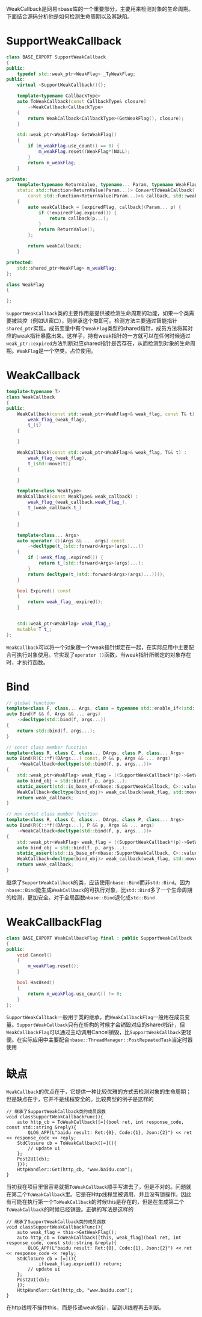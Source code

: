 WeakCallback是网易nbase库的一个重要部分，主要用来检测对象的生命周期。下面结合源码分析他是如何检测生命周期以及其缺陷。
# SupportWeakCallback
```c++
class BASE_EXPORT SupportWeakCallback
{
public:
	typedef std::weak_ptr<WeakFlag> _TyWeakFlag;
public:
	virtual ~SupportWeakCallback(){};

	template<typename CallbackType>
	auto ToWeakCallback(const CallbackType& closure)
		->WeakCallback<CallbackType>
	{
		return WeakCallback<CallbackType>(GetWeakFlag(), closure);
	}

	std::weak_ptr<WeakFlag> GetWeakFlag()
	{
		if (m_weakFlag.use_count() == 0) {
			m_weakFlag.reset((WeakFlag*)NULL);
		}
		return m_weakFlag;
	}

private:
	template<typename ReturnValue, typename... Param, typename WeakFlag>
	static std::function<ReturnValue(Param...)> ConvertToWeakCallback(
		const std::function<ReturnValue(Param...)>& callback, std::weak_ptr<WeakFlag> expiredFlag)
	{
		auto weakCallback = [expiredFlag, callback](Param... p) {
			if (!expiredFlag.expired()) {
				return callback(p...);
			}
			return ReturnValue();
		};

		return weakCallback;
	}

protected:
	std::shared_ptr<WeakFlag> m_weakFlag;
};

class WeakFlag
{

};
```
`SupportWeakCallback`类的主要作用是提供被检测生命周期的功能，如果一个类需要被监控（例如UI窗口），则继承这个类即可。检测方法主要通过智能指针`shared_ptr`实现。成员变量中有个`WeakFlag`类型的shared指针，成员方法将其对应的weak指针暴露出来。这样子，持有weak指针的一方就可以在任何时候通过`weak_ptr::expired`方法判断对应shared指针是否存在，从而检测到对象的生命周期。`WeakFlag`是一个空类，占位使用。
# WeakCallback
``` c++
template<typename T>
class WeakCallback
{
public:
	WeakCallback(const std::weak_ptr<WeakFlag>& weak_flag, const T& t) :
		weak_flag_(weak_flag),
		t_(t)
	{

	}

	WeakCallback(const std::weak_ptr<WeakFlag>& weak_flag, T&& t) :
		weak_flag_(weak_flag),
		t_(std::move(t))
	{

	}

	template<class WeakType>
	WeakCallback(const WeakType& weak_callback) :
		weak_flag_(weak_callback.weak_flag_),
		t_(weak_callback.t_)
	{

	}

	template<class... Args>
	auto operator ()(Args && ... args) const
		->decltype(t_(std::forward<Args>(args)...))
	{
		if (!weak_flag_.expired()) {
			return t_(std::forward<Args>(args)...);
		}
		return decltype(t_(std::forward<Args>(args)...))();
	}

	bool Expired() const
	{
		return weak_flag_.expired();
	}


	std::weak_ptr<WeakFlag> weak_flag_;
	mutable T t_;
};
```
`WeakCallback`可以将一个对象跟一个weak指针绑定在一起，在实际应用中主要配合可执行对象使用。它实现了`operator ()`函数，当weak指针所绑定的对象存在时，才执行函数。
# Bind
```c++
// global function 
template<class F, class... Args, class = typename std::enable_if<!std::is_member_function_pointer<F>::value>::type>
auto Bind(F && f, Args && ... args)
	->decltype(std::bind(f, args...))
{
	return std::bind(f, args...);
}

// const class member function 
template<class R, class C, class... DArgs, class P, class... Args>
auto Bind(R(C::*f)(DArgs...) const, P && p, Args && ... args)
	->WeakCallback<decltype(std::bind(f, p, args...))>
{
	std::weak_ptr<WeakFlag> weak_flag = ((SupportWeakCallback*)p)->GetWeakFlag();
	auto bind_obj = std::bind(f, p, args...);
	static_assert(std::is_base_of<nbase::SupportWeakCallback, C>::value, "nbase::SupportWeakCallback should be base of C");
	WeakCallback<decltype(bind_obj)> weak_callback(weak_flag, std::move(bind_obj));
	return weak_callback;
}

// non-const class member function 
template<class R, class C, class... DArgs, class P, class... Args>
auto Bind(R(C::*f)(DArgs...), P && p, Args && ... args) 
	->WeakCallback<decltype(std::bind(f, p, args...))>
{
	std::weak_ptr<WeakFlag> weak_flag = ((SupportWeakCallback*)p)->GetWeakFlag();
	auto bind_obj = std::bind(f, p, args...);
	static_assert(std::is_base_of<nbase::SupportWeakCallback, C>::value, "nbase::SupportWeakCallback should be base of C");
	WeakCallback<decltype(bind_obj)> weak_callback(weak_flag, std::move(bind_obj));
	return weak_callback;
}
```
继承了`SupportWeakCallback`的类，应该使用`nbase::Bind`而非`std::Bind`。因为`nbase::Bind`能生成`WeakCallback`的可执行对象，比`std::Bind`多了一个生命周期的检测，更加安全。对于全局函数`nbase::Bind`退化成`std::Bind`
# WeakCallbackFlag
```c++
class BASE_EXPORT WeakCallbackFlag final : public SupportWeakCallback
{
public:
	void Cancel()
	{
		m_weakFlag.reset();
	}

	bool HasUsed()
	{
		return m_weakFlag.use_count() != 0;
	}
};

```
`SupportWeakCallback`一般用于类的继承，而`WeakCallbackFlag`一般用在成员变量。`SupportWeakCallback`只有在析构的时候才会销毁对应的shared指针，但`WeakCallbackFlag`可以通过主动调用Cancel销毁，比`SupportWeakCallback`更轻便。在实际应用中主要配合`nbase::ThreadManager::PostRepeatedTask`当定时器使用
# 缺点
`WeakCallback`的优点在于，它提供一种比较优雅的方式去检测对象的生命周期；但是缺点在于，它并不是线程安全的。比较典型的例子是这样的
```
// 继承了SupportWeakCallback类的成员函数
void classSupportWeakCallbackFunc(){
    auto http_cb = ToWeakCallback([=](bool ret, int response_code, const std::string &reply){
        QLOG_APP(L"baidu result: Ret:{0}, Code:{1}, Json:{2}") << ret << response_code << reply;
	StdClosure cb = ToWeakCallback([=](){
		// update ui
	};
	Post2UI(cb);
    }));
    HttpHandler::Get(http_cb, "www.baidu.com");
}
```
当初我在项目里很容易就把`ToWeakCallback`顺手写进去了，但是不对的。问题就在第二个`ToWeakCallback`里。它是在Http线程里被调用，并且没有锁操作。因此有可能在执行第一个`ToWeakCallback`的时候this是存在的，但是在生成第二个`ToWeakCallback`的时候已经销毁。正确的写法是这样的
```
// 继承了SupportWeakCallback类的成员函数
void classSupportWeakCallbackFunc(){
    auto weak_flag = this->GetWeakFlag();
    auto http_cb = ToWeakCallback([this, weak_flag](bool ret, int response_code, const std::string &reply){
        QLOG_APP(L"baidu result: Ret:{0}, Code:{1}, Json:{2}") << ret << response_code << reply;
	StdClosure cb = [=](){
            if(weak_flag.expried()) return;
	    // update ui
	};
	Post2UI(cb);
    });
    HttpHandler::Get(http_cb, "www.baidu.com");
}
```
在http线程不操作this，而是传递weak指针，留到UI线程再去判断。